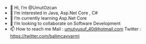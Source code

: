 - 👋 Hi, I’m @UmutOzcan
- 👀 I’m interested in Java, Asp.Net Core , C#
- 🌱 I’m currently learning Asp.Net Core
- 💞️ I’m looking to collaborate on Software Development
- 📫 How to reach me Mail : umutyusuf_40@hotmail.com Twitter : https://twitter.com/balimcayvarmi
